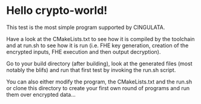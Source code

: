 Hello crypto-world!
===================

This test is the most simple program supported by CINGULATA.

Have a look at the CMakeLists.txt to see how it is compiled by the toolchain and at run.sh to see how it is run (i.e. FHE key generation, creation of the encrypted inputs, FHE execution and then output decryption).

Go to your build directory (after building), look at the generated files (most notably the blifs) and run that first test by invoking the run.sh script.

You can also either modify the program, the CMakeLists.txt and the run.sh or clone this directory to create your first own round of programs and run them over encrypted data...

